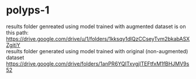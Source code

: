 # polyps-1

results folder genreated using model trained with augmented dataset is on this path: https://drive.google.com/drive/u/1/folders/1kksqy1dlQzCCseyTvm2bkabASXZgjtiY <br>
results folder generated using model trained with original (non-augmented) dataset https://drive.google.com/drive/folders/1anPR6YQITxvgjITEFtfxM1fBHJMV9s52

